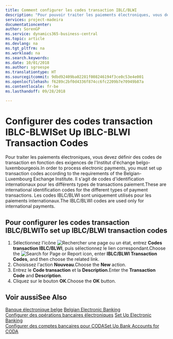 ```yaml
---
title: Comment configurer les codes transaction IBLC/BLWI
description: "Pour pouvoir traiter les paiements électroniques, vous devez configurer des codes transaction en fonction des exigences du Belgian-Luxembourg Exchange Institute."
services: project-madeira
documentationcenter: 
author: SorenGP
ms.service: dynamics365-business-central
ms.topic: article
ms.devlang: na
ms.tgt_pltfrm: na
ms.workload: na
ms.search.keywords: 
ms.date: 10/01/2018
ms.author: sgroespe
ms.translationtype: HT
ms.sourcegitcommit: 9dbd92409ba02281f008246194f3ce0c53e4e001
ms.openlocfilehash: f6289c2bf0d4336f874cc6fc2209b7e70949b87a
ms.contentlocale: fr-be
ms.lasthandoff: 09/28/2018

---
```

# <a name="set-up-iblc-blwi-transaction-codes"></a><span data-ttu-id="dded5-103">Configurer des codes transaction IBLC-BLWI</span><span class="sxs-lookup"><span data-stu-id="dded5-103">Set Up IBLC-BLWI Transaction Codes</span></span>
<span data-ttu-id="dded5-104">Pour traiter les paiements électroniques, vous devez définir des codes de transaction en fonction des exigences de l'Institut d'échange belgo-luxembourgeois.</span><span class="sxs-lookup"><span data-stu-id="dded5-104">In order to process electronic payments, you must set up transaction codes according to the requirements of the Belgian-Luxembourg Exchange Institute.</span></span> <span data-ttu-id="dded5-105">Il s'agit de codes d'identification internationaux pour les différents types de transactions paiement.</span><span class="sxs-lookup"><span data-stu-id="dded5-105">These are international identification codes for the different types of payment transactions.</span></span> <span data-ttu-id="dded5-106">Les codes IBLC/BLWI sont uniquement utilisés pour les paiements internationaux.</span><span class="sxs-lookup"><span data-stu-id="dded5-106">The IBLC/BLWI codes are used only for international payments.</span></span>  

## <a name="to-set-up-iblcblwi-transaction-codes"></a><span data-ttu-id="dded5-107">Pour configurer les codes transaction IBLC/BLWI</span><span class="sxs-lookup"><span data-stu-id="dded5-107">To set up IBLC/BLWI transaction codes</span></span>  

1.  <span data-ttu-id="dded5-108">Sélectionnez l'icône ![Rechercher une page ou un état](../../media/ui-search/search_small.png "icône Rechercher une page ou un état"), entrez **Codes transaction IBLC/BLWI**, puis sélectionnez le lien correspondant.</span><span class="sxs-lookup"><span data-stu-id="dded5-108">Choose the ![Search for Page or Report](../../media/ui-search/search_small.png "Search for Page or Report icon") icon, enter **IBLC/BLWI Transaction Codes**, and then choose the related link.</span></span>  
2.  <span data-ttu-id="dded5-109">Choisissez l'action **Nouveau**.</span><span class="sxs-lookup"><span data-stu-id="dded5-109">Choose the **New** action.</span></span>  
3.  <span data-ttu-id="dded5-110">Entrez le **Code transaction** et la **Description**.</span><span class="sxs-lookup"><span data-stu-id="dded5-110">Enter the **Transaction Code** and **Description**.</span></span>  
4.  <span data-ttu-id="dded5-111">Cliquez sur le bouton **OK**.</span><span class="sxs-lookup"><span data-stu-id="dded5-111">Choose the **OK** button.</span></span>  

## <a name="see-also"></a><span data-ttu-id="dded5-112">Voir aussi</span><span class="sxs-lookup"><span data-stu-id="dded5-112">See Also</span></span>  
 <span data-ttu-id="dded5-113">[Banque électronique belge](belgian-electronic-banking.md) </span><span class="sxs-lookup"><span data-stu-id="dded5-113">[Belgian Electronic Banking](belgian-electronic-banking.md) </span></span>  
 <span data-ttu-id="dded5-114">[Configurer des opérations bancaires électroniques](how-to-set-up-electronic-banking.md) </span><span class="sxs-lookup"><span data-stu-id="dded5-114">[Set Up Electronic Banking](how-to-set-up-electronic-banking.md) </span></span>  
 [<span data-ttu-id="dded5-115">Configurer des comptes bancaires pour CODA</span><span class="sxs-lookup"><span data-stu-id="dded5-115">Set Up Bank Accounts for CODA</span></span>](how-to-set-up-bank-accounts-for-coda.md)

